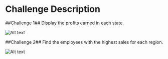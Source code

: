 # Challenge Description

##Challenge 1##
Display the profits earned in each state.

![Alt text](/Challenge1/chart.png?raw=true "Challenge 1")


##Challenge 2##
Find the employees with the highest sales for each region.

![Alt text](/Challenge2/chart.png?raw=true "Challenge 1")
